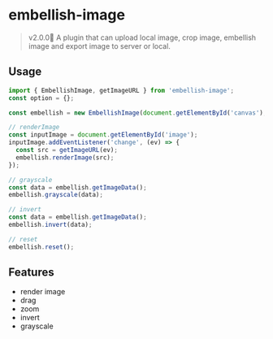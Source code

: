 # embellish-image

> v2.0.0👏 A plugin that can upload local image, crop image, embellish image and export image to server or local.

## Usage

```ts
import { EmbellishImage, getImageURL } from 'embellish-image';
const option = {};

const embellish = new EmbellishImage(document.getElementById('canvas'), option);

// renderImage
const inputImage = document.getElementById('image');
inputImage.addEventListener('change', (ev) => {
  const src = getImageURL(ev);
  embellish.renderImage(src);
});

// grayscale
const data = embellish.getImageData();
embellish.grayscale(data);

// invert
const data = embellish.getImageData();
embellish.invert(data);

// reset
embellish.reset();
```

## Features

- render image
- drag
- zoom
- invert
- grayscale

